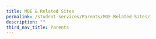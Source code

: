 ```yaml
---
title: MOE & Related Sites
permalink: /student-services/Parents/MOE-Related-Sites/
description: ""
third_nav_title: Parents
---
```

